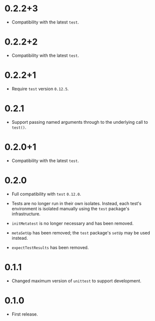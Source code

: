 # 0.2.2+3

* Compatibility with the latest `test`.

# 0.2.2+2

* Compatibility with the latest `test`.

# 0.2.2+1

* Require `test` version `0.12.5`.

# 0.2.1

* Support passing named arguments through to the underlying call to `test()`.

# 0.2.0+1

* Compatibility with the latest `test`.

# 0.2.0

* Full compatibility with `test` `0.12.0`.

* Tests are no longer run in their own isolates. Instead, each test's
  environment is isolated manually using the `test` package's infrastructure.

* `initMetatest` is no longer necessary and has been removed.

* `metaSetUp` has been removed; the `test` package's `setUp` may be used
  instead.

* `expectTestResults` has been removed.

# 0.1.1

* Changed maximum version of `unittest` to support development.

# 0.1.0

* First release.
